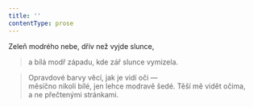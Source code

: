 ```yaml
---
title: ''
contentType: prose
---
```


Zeleň modrého nebe, dřív než vyjde slunce,

> a bílá modř západu, kde zář slunce vymizela.

> Opravdové barvy věcí, jak je vidí oči —  
> měsíčno nikoli bílé, jen lehce modravě šedé. Těší mě vidět očima,  
> a ne přečtenými stránkami.
